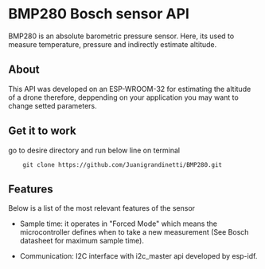 # BMP280 Bosch sensor API

BMP280 is an absolute barometric pressure sensor. Here, its used to measure temperature, pressure and indirectly estimate altitude.

## About

This API was developed on an ESP-WROOM-32 for estimating the altitude of a drone therefore, deppending on your application you may want to change setted parameters.

## Get it to work

go to desire directory and run below line on terminal

```
    git clone https://github.com/Juanigrandinetti/BMP280.git
```

## Features

Below is a list of the most relevant features of the sensor

* Sample time: it operates in "Forced Mode" which means the microcontroller defines when to take a new measurement (See Bosch datasheet for maximum sample time).

* Communication: I2C interface with i2c_master api developed by esp-idf.